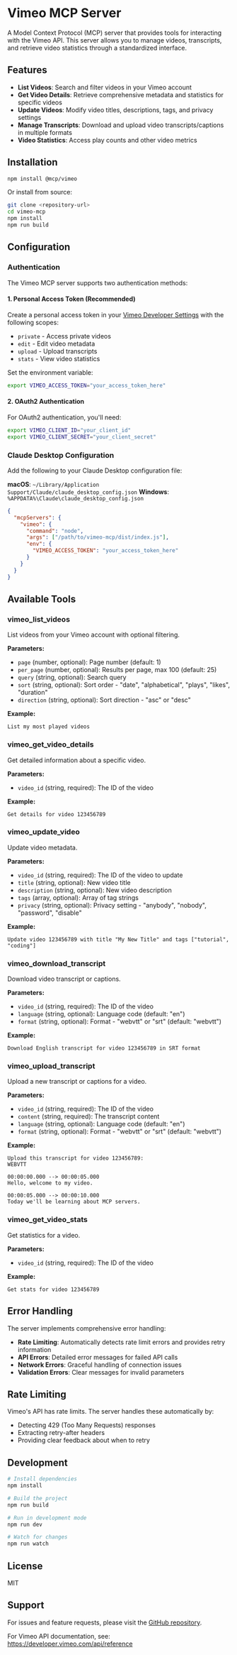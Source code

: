 # Vimeo MCP Server

A Model Context Protocol (MCP) server that provides tools for interacting with the Vimeo API. This server allows you to manage videos, transcripts, and retrieve video statistics through a standardized interface.

## Features

- **List Videos**: Search and filter videos in your Vimeo account
- **Get Video Details**: Retrieve comprehensive metadata and statistics for specific videos
- **Update Videos**: Modify video titles, descriptions, tags, and privacy settings
- **Manage Transcripts**: Download and upload video transcripts/captions in multiple formats
- **Video Statistics**: Access play counts and other video metrics

## Installation

```bash
npm install @mcp/vimeo
```

Or install from source:

```bash
git clone <repository-url>
cd vimeo-mcp
npm install
npm run build
```

## Configuration

### Authentication

The Vimeo MCP server supports two authentication methods:

#### 1. Personal Access Token (Recommended)

Create a personal access token in your [Vimeo Developer Settings](https://developer.vimeo.com/apps) with the following scopes:
- `private` - Access private videos
- `edit` - Edit video metadata
- `upload` - Upload transcripts
- `stats` - View video statistics

Set the environment variable:
```bash
export VIMEO_ACCESS_TOKEN="your_access_token_here"
```

#### 2. OAuth2 Authentication

For OAuth2 authentication, you'll need:
```bash
export VIMEO_CLIENT_ID="your_client_id"
export VIMEO_CLIENT_SECRET="your_client_secret"
```

### Claude Desktop Configuration

Add the following to your Claude Desktop configuration file:

**macOS**: `~/Library/Application Support/Claude/claude_desktop_config.json`
**Windows**: `%APPDATA%\Claude\claude_desktop_config.json`

```json
{
  "mcpServers": {
    "vimeo": {
      "command": "node",
      "args": ["/path/to/vimeo-mcp/dist/index.js"],
      "env": {
        "VIMEO_ACCESS_TOKEN": "your_access_token_here"
      }
    }
  }
}
```

## Available Tools

### vimeo_list_videos

List videos from your Vimeo account with optional filtering.

**Parameters:**
- `page` (number, optional): Page number (default: 1)
- `per_page` (number, optional): Results per page, max 100 (default: 25)
- `query` (string, optional): Search query
- `sort` (string, optional): Sort order - "date", "alphabetical", "plays", "likes", "duration"
- `direction` (string, optional): Sort direction - "asc" or "desc"

**Example:**
```
List my most played videos
```

### vimeo_get_video_details

Get detailed information about a specific video.

**Parameters:**
- `video_id` (string, required): The ID of the video

**Example:**
```
Get details for video 123456789
```

### vimeo_update_video

Update video metadata.

**Parameters:**
- `video_id` (string, required): The ID of the video to update
- `title` (string, optional): New video title
- `description` (string, optional): New video description
- `tags` (array, optional): Array of tag strings
- `privacy` (string, optional): Privacy setting - "anybody", "nobody", "password", "disable"

**Example:**
```
Update video 123456789 with title "My New Title" and tags ["tutorial", "coding"]
```

### vimeo_download_transcript

Download video transcript or captions.

**Parameters:**
- `video_id` (string, required): The ID of the video
- `language` (string, optional): Language code (default: "en")
- `format` (string, optional): Format - "webvtt" or "srt" (default: "webvtt")

**Example:**
```
Download English transcript for video 123456789 in SRT format
```

### vimeo_upload_transcript

Upload a new transcript or captions for a video.

**Parameters:**
- `video_id` (string, required): The ID of the video
- `content` (string, required): The transcript content
- `language` (string, optional): Language code (default: "en")
- `format` (string, optional): Format - "webvtt" or "srt" (default: "webvtt")

**Example:**
```
Upload this transcript for video 123456789:
WEBVTT

00:00:00.000 --> 00:00:05.000
Hello, welcome to my video.

00:00:05.000 --> 00:00:10.000
Today we'll be learning about MCP servers.
```

### vimeo_get_video_stats

Get statistics for a video.

**Parameters:**
- `video_id` (string, required): The ID of the video

**Example:**
```
Get stats for video 123456789
```

## Error Handling

The server implements comprehensive error handling:

- **Rate Limiting**: Automatically detects rate limit errors and provides retry information
- **API Errors**: Detailed error messages for failed API calls
- **Network Errors**: Graceful handling of connection issues
- **Validation Errors**: Clear messages for invalid parameters

## Rate Limiting

Vimeo's API has rate limits. The server handles these automatically by:
- Detecting 429 (Too Many Requests) responses
- Extracting retry-after headers
- Providing clear feedback about when to retry

## Development

```bash
# Install dependencies
npm install

# Build the project
npm run build

# Run in development mode
npm run dev

# Watch for changes
npm run watch
```

## License

MIT

## Support

For issues and feature requests, please visit the [GitHub repository](https://github.com/your-username/vimeo-mcp).

For Vimeo API documentation, see: https://developer.vimeo.com/api/reference